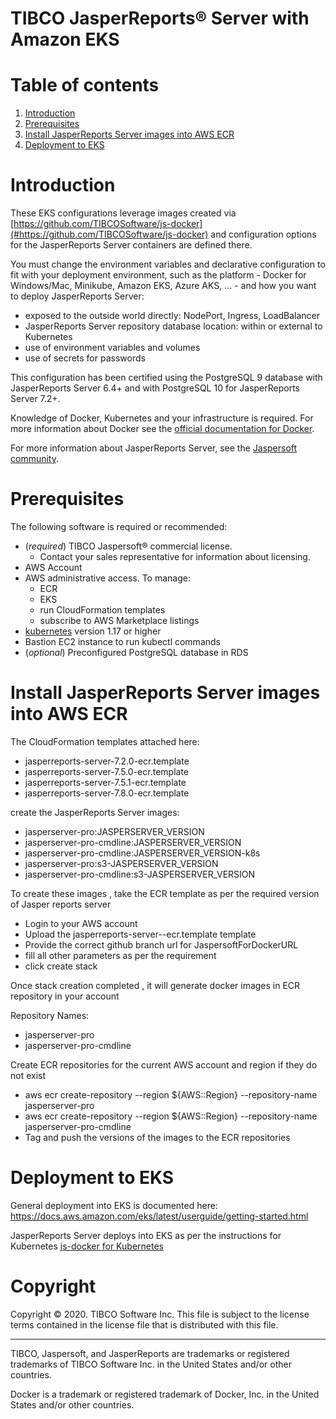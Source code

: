 # TIBCO JasperReports&reg; Server with Amazon EKS

# Table of contents

1. [Introduction](#introduction)
1. [Prerequisites](#prerequisites)
1. [Install JasperReports Server images into AWS ECR](#install-jasperreports-server-images-into-AWS-ECR)
1. [Deployment to EKS](#deployment-to-eks)

# Introduction

These EKS configurations leverage images created via [https://github.com/TIBCOSoftware/js-docker](#https://github.com/TIBCOSoftware/js-docker)
and configuration options for the JasperReports Server containers are defined there.

You must change the environment variables and declarative configuration to fit with your deployment environment,
such as the platform - Docker for Windows/Mac, Minikube, Amazon EKS, Azure AKS, ... -
and how you want to deploy JasperReports Server:
- exposed to the outside world directly: NodePort, Ingress, LoadBalancer
- JasperReports Server repository database location: within or external to Kubernetes
- use of environment variables and volumes
- use of secrets for passwords

This configuration has been certified using
the PostgreSQL 9 database with JasperReports Server 6.4+
and with PostgreSQL 10 for JasperReports Server 7.2+.

Knowledge of Docker, Kubernetes and your infrastructure is required.
For more information about Docker see the
[official documentation for Docker](https://docs.docker.com/).

For more information about JasperReports Server, see the
[Jaspersoft community](http://community.jaspersoft.com/).

# Prerequisites

The following software is required or recommended:

- (*required*) TIBCO Jaspersoft&reg; commercial license.
  - Contact your sales representative for information about licensing.
- AWS Account
- AWS administrative access. To manage:
  - ECR
  - EKS
  - run CloudFormation templates
  - subscribe to AWS Marketplace listings  
- [kubernetes](https://kubernetes.io/) version 1.17 or higher
- Bastion EC2 instance to run kubectl commands
- (*optional*) Preconfigured PostgreSQL database in RDS

# Install JasperReports Server images into AWS ECR

The CloudFormation templates attached here:
- jasperreports-server-7.2.0-ecr.template
- jasperreports-server-7.5.0-ecr.template
- jasperreports-server-7.5.1-ecr.template
- jasperreports-server-7.8.0-ecr.template

create the JasperReports Server images:
- jasperserver-pro:JASPERSERVER_VERSION
- jasperserver-pro-cmdline:JASPERSERVER_VERSION
- jasperserver-pro-cmdline:JASPERSERVER_VERSION-k8s
- jasperserver-pro:s3-JASPERSERVER_VERSION
- jasperserver-pro-cmdline:s3-JASPERSERVER_VERSION

To create these images , take the ECR template as per the required version of Jasper reports server
- Login to your AWS account 
- Upload the jasperreports-server-<version>-ecr.template template
- Provide the correct github branch url for JaspersoftForDockerURL
- fill all other parameters as per the requirement 
- click create stack 

Once stack creation completed , it will generate docker images in ECR repository in your account

Repository Names:
- jasperserver-pro
- jasperserver-pro-cmdline

Create ECR repositories for the current AWS account and region if they do not exist
  - aws ecr create-repository --region ${AWS::Region} --repository-name jasperserver-pro
  - aws ecr create-repository --region ${AWS::Region} --repository-name jasperserver-pro-cmdline
- Tag and push the versions of the images to the ECR repositories

# Deployment to EKS

General deployment into EKS is documented here: https://docs.aws.amazon.com/eks/latest/userguide/getting-started.html

JasperReports Server deploys into EKS as per the instructions for Kubernetes [js-docker for Kubernetes](https://github.com/TIBCOSoftware/js-docker/tree/master/kubernetes)


# Copyright
Copyright &copy; 2020. TIBCO Software Inc.
This file is subject to the license terms contained
in the license file that is distributed with this file.
___

TIBCO, Jaspersoft, and JasperReports are trademarks or
registered trademarks of TIBCO Software Inc.
in the United States and/or other countries.

Docker is a trademark or registered trademark of Docker, Inc.
in the United States and/or other countries.
